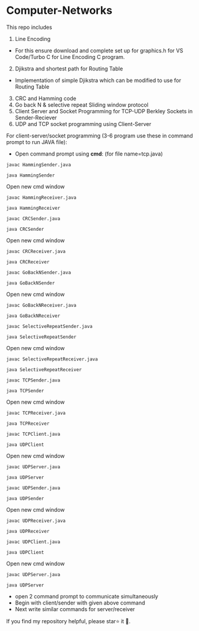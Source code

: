 # Computer-Networks
This repo includes
1. Line Encoding
  - For this ensure download and complete set up for graphics.h for VS Code/Turbo C for Line Encoding C program.
2. Djikstra and shortest path for Routing Table
  - Implementation of simple Djikstra which can be modified to use for Routing Table
3. CRC and Hamming code
4. Go back N & selective repeat Sliding window protocol
5. Client Server and Socket Programming for TCP-UDP Berkley Sockets in Sender-Reciever 
6. UDP and TCP socket programming using Client-Server

For client-server/socket programming (3-6 program use these in command prompt to run JAVA file):
- Open command prompt using **cmd**: (for file name=tcp.java)


```
javac HammingSender.java
```
```
java HammingSender
```
Open new cmd window
```
javac HammingReceiver.java
```
```
java HammingReceiver
```


```
javac CRCSender.java
```
```
java CRCSender
```
Open new cmd window
```
javac CRCReceiver.java
```
```
java CRCReceiver
```


```
javac GoBackNSender.java
```
```
java GoBackNSender
```
Open new cmd window
```
javac GoBackNReceiver.java
```
```
java GoBackNReceiver
```


```
javac SelectiveRepeatSender.java
```
```
java SelectiveRepeatSender
```
Open new cmd window
```
javac SelectiveRepeatReceiver.java
```
```
java SelectiveRepeatReceiver
```


```
javac TCPSender.java
```
```
java TCPSender
```
Open new cmd window
```
javac TCPReceiver.java
```
```
java TCPReceiver
```


```
javac TCPClient.java
```
```
java UDPClient
```
Open new cmd window
```
javac UDPServer.java
```
```
java UDPServer
```


```
javac UDPSender.java
```
```
java UDPSender
```
Open new cmd window
```
javac UDPReceiver.java
```
```
java UDPReceiver
```


```
javac UDPClient.java
```
```
java UDPClient
```
Open new cmd window
```
javac UDPServer.java
```
```
java UDPServer
```

- open 2 command prompt to communicate simultaneously
- Begin with client/sender  with given above command
- Next write similar commands for server/receiver

If you find my repository helpful, please star⭐ it 🌟.
